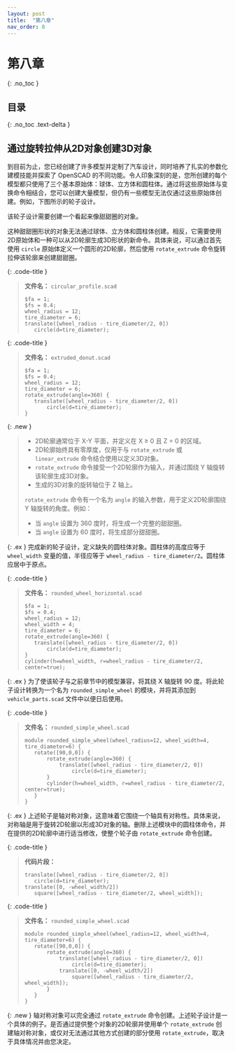 ```yaml
---
layout: post
title:  "第八章"
nav_order: 8
---
```


# 第八章
{: .no_toc }

## 目录
{: .no_toc .text-delta }

## 通过旋转拉伸从2D对象创建3D对象

到目前为止，您已经创建了许多模型并定制了汽车设计，同时培养了扎实的参数化建模技能并探索了 OpenSCAD 的不同功能。令人印象深刻的是，您所创建的每个模型都只使用了三个基本原始体：球体、立方体和圆柱体。通过将这些原始体与变换命令相结合，您可以创建大量模型，但仍有一些模型无法仅通过这些原始体创建。例如，下图所示的轮子设计。

该轮子设计需要创建一个看起来像甜甜圈的对象。

这种甜甜圈形状的对象无法通过球体、立方体和圆柱体创建。相反，它需要使用2D原始体和一种可以从2D轮廓生成3D形状的新命令。具体来说，可以通过首先使用 `circle` 原始体定义一个圆形的2D轮廓，然后使用 `rotate_extrude` 命令旋转拉伸该轮廓来创建甜甜圈。

{: .code-title }
>**文件名：** `circular_profile.scad`
>
>```openscad
>$fa = 1;
>$fs = 0.4;
>wheel_radius = 12;
>tire_diameter = 6;
>translate([wheel_radius - tire_diameter/2, 0])
>    circle(d=tire_diameter);
>```

{: .code-title }
>**文件名：** `extruded_donut.scad`
>
>```openscad
>$fa = 1;
>$fs = 0.4;
>wheel_radius = 12;
>tire_diameter = 6;
>rotate_extrude(angle=360) {
>    translate([wheel_radius - tire_diameter/2, 0])
>        circle(d=tire_diameter);
>}
>```

{: .new }
>- 2D轮廓通常位于 X-Y 平面，并定义在 X ≥ 0 且 Z = 0 的区域。
>- 2D轮廓始终具有零厚度，仅用于与 `rotate_extrude` 或 `linear_extrude` 命令结合使用以定义3D对象。
>- `rotate_extrude` 命令接受一个2D轮廓作为输入，并通过围绕 Y 轴旋转该轮廓生成3D对象。
>- 生成的3D对象的旋转轴位于 Z 轴上。
>
>`rotate_extrude` 命令有一个名为 `angle` 的输入参数，用于定义2D轮廓围绕 Y 轴旋转的角度。例如：
>- 当 `angle` 设置为 360 度时，将生成一个完整的甜甜圈。
>- 当 `angle` 设置为 60 度时，将生成部分甜甜圈。

{: .ex }
完成新的轮子设计，定义缺失的圆柱体对象。圆柱体的高度应等于 `wheel_width` 变量的值，半径应等于 `wheel_radius - tire_diameter/2`。圆柱体应居中于原点。

{: .code-title }
>**文件名：** `rounded_wheel_horizontal.scad`
>
>```openscad
>$fa = 1;
>$fs = 0.4;
>wheel_radius = 12;
>wheel_width = 4;
>tire_diameter = 6;
>rotate_extrude(angle=360) {
>    translate([wheel_radius - tire_diameter/2, 0])
>        circle(d=tire_diameter);
>}
>cylinder(h=wheel_width, r=wheel_radius - tire_diameter/2, center=true);
>```

{: .ex }
为了使该轮子与之前章节中的模型兼容，将其绕 X 轴旋转 90 度。将此轮子设计转换为一个名为 `rounded_simple_wheel` 的模块，并将其添加到 `vehicle_parts.scad` 文件中以便日后使用。

{: .code-title }
>**文件名：** `rounded_simple_wheel.scad`
>
>```openscad
>module rounded_simple_wheel(wheel_radius=12, wheel_width=4, tire_diameter=6) {
>    rotate([90,0,0]) {
>        rotate_extrude(angle=360) {
>            translate([wheel_radius - tire_diameter/2, 0])
>                circle(d=tire_diameter);
>        }
>        cylinder(h=wheel_width, r=wheel_radius - tire_diameter/2, center=true);
>    }
>}
>```

{: .ex }
上述轮子是轴对称对象，这意味着它围绕一个轴具有对称性。具体来说，对称轴是用于旋转2D轮廓以形成3D对象的轴。删除上述模块中的圆柱体命令，并在提供的2D轮廓中进行适当修改，使整个轮子由 `rotate_extrude` 命令创建。

{: .code-title }
>**代码片段：**
>
>```openscad
>translate([wheel_radius - tire_diameter/2, 0])
>    circle(d=tire_diameter);
>translate([0, -wheel_width/2])
>    square([wheel_radius - tire_diameter/2, wheel_width]);
>```

{: .code-title }
>**文件名：** `rounded_simple_wheel.scad`
>
>```openscad
>module rounded_simple_wheel(wheel_radius=12, wheel_width=4, tire_diameter=6) {
>    rotate([90,0,0]) {
>        rotate_extrude(angle=360) {
>            translate([wheel_radius - tire_diameter/2, 0])
>                circle(d=tire_diameter);
>            translate([0, -wheel_width/2])
>                square([wheel_radius - tire_diameter/2, wheel_width]);
>        }
>    }
>}
>```

{: .new }
轴对称对象可以完全通过 `rotate_extrude` 命令创建。上述轮子设计是一个具体的例子。是否通过提供整个对象的2D轮廓并使用单个 `rotate_extrude` 创建轴对称对象，或仅对无法通过其他方式创建的部分使用 `rotate_extrude`，取决于具体情况并由您决定。
